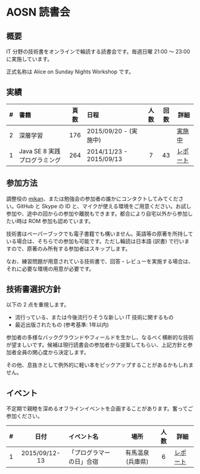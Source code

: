 AOSN 読書会
===========

## 概要

IT 分野の技術書をオンラインで輪読する読書会です。毎週日曜 21:00 〜 23:00 に実施しています。

正式名称は Alice on Sunday Nights Workshop です。

## 実績

| # | 書籍                         |頁数 | 日程                    |人数|回数| 詳細                                 |
|--:|:-----------------------------|:---:|:------------------------|:--:|:--:|--------------------------------------|
| 2 | 深層学習                     | 176 | 2015/09/20 - (実施中)   |    |    | [実施中](/workshop/2-deeplarning.md) |
| 1 | Java SE 8 実践プログラミング | 264 | 2014/11/23 - 2015/09/13 |  7 | 43 | [レポート](/workshop/1-java8.md)     |

## 参加方法

調整役の [mikan](Https://github.com/mikan)、または勉強会の参加者の誰かにコンタクトしてみてください。GitHub と Skype の ID と、マイクが使える環境をご用意ください。お試し参加や、途中の回からの参加や離脱もできます。都合により自宅以外から参加したい時は ROM 参加も認めています。

技術書はペーパーブックでも電子書籍でも構いません。英語等の原著を所持している場合は、そちらでの参加も可能です。ただし輪読は日本語 (訳書) で行いますので、原著のみ所有する参加者はスキップします。

なお、練習問題が用意されている技術書で、回答・レビューを実施する場合は、それに必要な環境の用意が必要です。

## 技術書選択方針

以下の 2 点を重視します。

* 流行っている、または今後流行りそうな新しい IT 技術に関するもの
* 最近出版されたもの (参考基準: 1年以内)

参加者の多様なバックグラウンドやフィールドを生かし、なるべく横断的な技術が望ましいです。候補は現行読書会の参加者から提案してもらい、上記方針と参加者全員の関心度から決定します。

その他、息抜きとして例外的に軽い本をピックアップすることがあるかもしれません。

## イベント

不定期で親睦を深めるオフラインイベントを企画することがあります。奮ってご参加ください。

| # | 日付          | イベント名                | 場所              |人数| 詳細                             |
|--:|:-------------:|:--------------------------|:-----------------:|:--:|----------------------------------|
| 1 | 2015/09/12-13 | 「プログラマーの日」合宿  | 有馬温泉 (兵庫県) |  6 | [レポート](/event/1-0913camp.md) |
